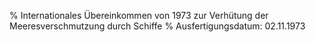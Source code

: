 % Internationales Übereinkommen von 1973 zur Verhütung der Meeresverschmutzung durch Schiffe
% Ausfertigungsdatum: 02.11.1973
 